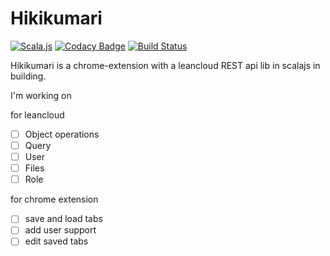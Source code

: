 # Hikikumari
[![Scala.js](https://www.scala-js.org/assets/badges/scalajs-0.6.8.svg)](https://www.scala-js.org) [![Codacy Badge](https://api.codacy.com/project/badge/Grade/448d4c23d23d437b8d4ea908dbbbf677)](https://www.codacy.com/app/nkssai/Hikikumari?utm_source=github.com&amp;utm_medium=referral&amp;utm_content=ariwaranosai/Hikikumari&amp;utm_campaign=Badge_Grade) [![Build Status](https://travis-ci.org/ariwaranosai/Hikikumari.svg?branch=master)](https://travis-ci.org/ariwaranosai/Hikikumari)

Hikikumari is a chrome-extension with a leancloud REST api lib in scalajs in building.

I'm working on

for leancloud

- [ ] Object operations
- [ ] Query
- [ ] User
- [ ] Files
- [ ] Role

for chrome extension

- [ ] save and load tabs
- [ ] add user support
- [ ] edit saved tabs
